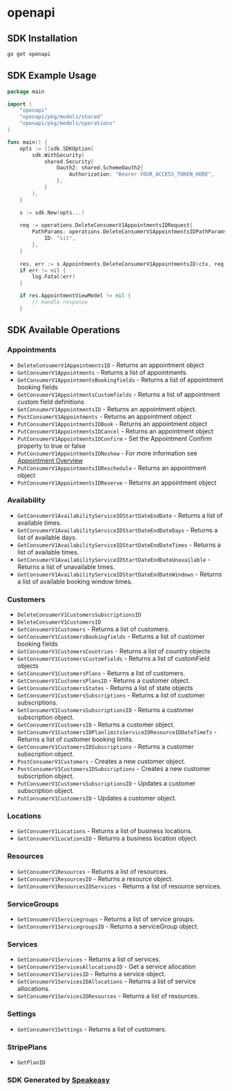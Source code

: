 # openapi

<!-- Start SDK Installation -->
## SDK Installation

```bash
go get openapi
```
<!-- End SDK Installation -->

## SDK Example Usage
<!-- Start SDK Example Usage -->
```go
package main

import (
    "openapi"
    "openapi/pkg/models/shared"
    "openapi/pkg/models/operations"
)

func main() {
    opts := []sdk.SDKOption{
        sdk.WithSecurity(
            shared.Security{
                Oauth2: shared.SchemeOauth2{
                    Authorization: "Bearer YOUR_ACCESS_TOKEN_HERE",
                },
            }
        ),
    }

    s := sdk.New(opts...)
    
    req := operations.DeleteConsumerV1AppointmentsIDRequest{
        PathParams: operations.DeleteConsumerV1AppointmentsIDPathParams{
            ID: "sit",
        },
    }
    
    res, err := s.Appointments.DeleteConsumerV1AppointmentsID(ctx, req)
    if err != nil {
        log.Fatal(err)
    }

    if res.AppointmentViewModel != nil {
        // handle response
    }
```
<!-- End SDK Example Usage -->

<!-- Start SDK Available Operations -->
## SDK Available Operations

### Appointments

* `DeleteConsumerV1AppointmentsID` - Returns an appointment object
* `GetConsumerV1Appointments` - Returns a list of appointments.
* `GetConsumerV1AppointmentsBookingfields` - Returns a list of appointment booking fields
* `GetConsumerV1AppointmentsCustomfields` - Returns a list of appointment custom field definitions
* `GetConsumerV1AppointmentsID` - Returns an appointment object.
* `PostConsumerV1Appointments` - Returns an appointment object
* `PutConsumerV1AppointmentsIDBook` - Returns an appointment object
* `PutConsumerV1AppointmentsIDCancel` - Returns an appointment object
* `PutConsumerV1AppointmentsIDConfirm` - Set the Appointment Confirm property to true or false
* `PutConsumerV1AppointmentsIDNoshow` - For more information see <a href="https://onsched.readme.io/docs/appointments-overview">Appointment Overview</a>
* `PutConsumerV1AppointmentsIDReschedule` - Returns an appointment object
* `PutConsumerV1AppointmentsIDReserve` - Returns an appointment object

### Availability

* `GetConsumerV1AvailabilityServiceIDStartDateEndDate` - Returns a list of available times.
* `GetConsumerV1AvailabilityServiceIDStartDateEndDateDays` - Returns a list of available days.
* `GetConsumerV1AvailabilityServiceIDStartDateEndDateTimes` - Returns a list of available times.
* `GetConsumerV1AvailabilityServiceIDStartDateEndDateUnavailable` - Returns a list of unavailable times.
* `GetConsumerV1AvailabilityServiceIDStartDateEndDateWindows` - Returns a list of available booking window times.

### Customers

* `DeleteConsumerV1CustomersSubscriptionsID`
* `DeleteConsumerV1CustomersID`
* `GetConsumerV1Customers` - Returns a list of customers.
* `GetConsumerV1CustomersBookingfields` - Returns a list of customer booking fields
* `GetConsumerV1CustomersCountries` - Returns a list of country objects
* `GetConsumerV1CustomersCustomfields` - Returns a list of customField objects
* `GetConsumerV1CustomersPlans` - Returns a list of customers.
* `GetConsumerV1CustomersPlansID` - Returns a customer object.
* `GetConsumerV1CustomersStates` - Returns a list of state objects
* `GetConsumerV1CustomersSubscriptions` - Returns a list of customer subscriptions.
* `GetConsumerV1CustomersSubscriptionsID` - Returns a customer subscription object.
* `GetConsumerV1CustomersID` - Returns a customer object.
* `GetConsumerV1CustomersIDPlanlimitsServiceIDResourceIDDateTimeTz` - Returns a list of customer booking limits.
* `GetConsumerV1CustomersIDSubscriptions` - Returns a customer subscription object.
* `PostConsumerV1Customers` - Creates a new customer object.
* `PostConsumerV1CustomersIDSubscriptions` - Creates a new customer subscription object.
* `PutConsumerV1CustomersSubscriptionsID` - Updates a customer subscription object.
* `PutConsumerV1CustomersID` - Updates a customer object.

### Locations

* `GetConsumerV1Locations` - Returns a list of business locations.
* `GetConsumerV1LocationsID` - Returns a business location object.

### Resources

* `GetConsumerV1Resources` - Returns a list of resources.
* `GetConsumerV1ResourcesID` - Returns a resource object.
* `GetConsumerV1ResourcesIDServices` - Returns a list of resource services.

### ServiceGroups

* `GetConsumerV1Servicegroups` - Returns a list of service groups.
* `GetConsumerV1ServicegroupsID` - Returns a serviceGroup object.

### Services

* `GetConsumerV1Services` - Returns a list of services.
* `GetConsumerV1ServicesAllocationsID` - Get a service allocation
* `GetConsumerV1ServicesID` - Returns a service object.
* `GetConsumerV1ServicesIDAllocations` - Returns a list of service allocations.
* `GetConsumerV1ServicesIDResources` - Returns a list of resources.

### Settings

* `GetConsumerV1Settings` - Returns a list of customers.

### StripePlans

* `GetPlanID`

<!-- End SDK Available Operations -->

### SDK Generated by [Speakeasy](https://docs.speakeasyapi.dev/docs/using-speakeasy/client-sdks)
